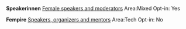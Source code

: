 **Speakerinnen**
[Female speakers and moderators](https://speakerinnen.org/)
Area:Mixed
Opt-in: Yes

**Fempire**
[Speakers, organizers and mentors](https://github.com/fempire)
Area:Tech
Opt-in: No
